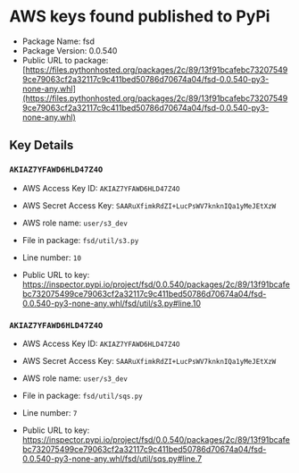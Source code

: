 # AWS keys found published to PyPi

* Package Name: fsd
* Package Version: 0.0.540
* Public URL to package: [https://files.pythonhosted.org/packages/2c/89/13f91bcafebc732075499ce79063cf2a32117c9c411bed50786d70674a04/fsd-0.0.540-py3-none-any.whl](https://files.pythonhosted.org/packages/2c/89/13f91bcafebc732075499ce79063cf2a32117c9c411bed50786d70674a04/fsd-0.0.540-py3-none-any.whl)

## Key Details

### `AKIAZ7YFAWD6HLD47Z4O`

* AWS Access Key ID: `AKIAZ7YFAWD6HLD47Z4O`
* AWS Secret Access Key: `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` 
* AWS role name: `user/s3_dev`
* File in package: `fsd/util/s3.py`
* Line number: `10`

* Public URL to key: https://inspector.pypi.io/project/fsd/0.0.540/packages/2c/89/13f91bcafebc732075499ce79063cf2a32117c9c411bed50786d70674a04/fsd-0.0.540-py3-none-any.whl/fsd/util/s3.py#line.10



### `AKIAZ7YFAWD6HLD47Z4O`

* AWS Access Key ID: `AKIAZ7YFAWD6HLD47Z4O`
* AWS Secret Access Key: `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` 
* AWS role name: `user/s3_dev`
* File in package: `fsd/util/sqs.py`
* Line number: `7`

* Public URL to key: https://inspector.pypi.io/project/fsd/0.0.540/packages/2c/89/13f91bcafebc732075499ce79063cf2a32117c9c411bed50786d70674a04/fsd-0.0.540-py3-none-any.whl/fsd/util/sqs.py#line.7


